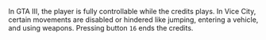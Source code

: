 In GTA III, the player is fully controllable while the credits plays. In Vice City, certain movements are disabled or hindered like jumping, entering a vehicle, and using weapons. Pressing button `16` ends the credits.

